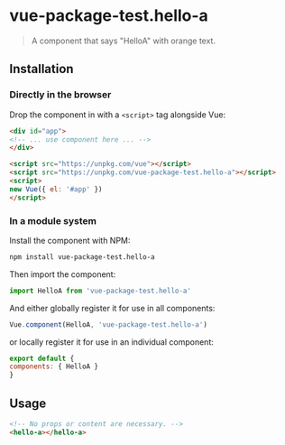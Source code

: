 # vue-package-test.hello-a

> A component that says "HelloA" with orange text.

## Installation

### Directly in the browser

Drop the component in with a `<script>` tag alongside Vue:

```html
<div id="app">
<!-- ... use component here ... -->
</div>

<script src="https://unpkg.com/vue"></script>
<script src="https://unpkg.com/vue-package-test.hello-a"></script>
<script>
new Vue({ el: '#app' })
</script>
```

### In a module system

Install the component with NPM:

```bash
npm install vue-package-test.hello-a
```

Then import the component:

```js
import HelloA from 'vue-package-test.hello-a'
```

And either globally register it for use in all components:

```js
Vue.component(HelloA, 'vue-package-test.hello-a')
```

or locally register it for use in an individual component:

```js
export default {
components: { HelloA }
}
```

## Usage

```html
<!-- No props or content are necessary. -->
<hello-a></hello-a>
```
